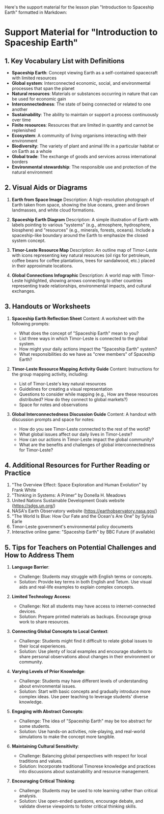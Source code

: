 Here's the support material for the lesson plan "Introduction to Spaceship Earth" formatted in Markdown:

# Support Material for "Introduction to Spaceship Earth"

## 1. Key Vocabulary List with Definitions

- **Spaceship Earth**: Concept viewing Earth as a self-contained spacecraft with limited resources
- **Global system**: Interconnected economic, social, and environmental processes that span the planet
- **Natural resources**: Materials or substances occurring in nature that can be used for economic gain
- **Interconnectedness**: The state of being connected or related to one another
- **Sustainability**: The ability to maintain or support a process continuously over time
- **Finite resources**: Resources that are limited in quantity and cannot be replenished
- **Ecosystem**: A community of living organisms interacting with their environment
- **Biodiversity**: The variety of plant and animal life in a particular habitat or on Earth as a whole
- **Global trade**: The exchange of goods and services across international borders
- **Environmental stewardship**: The responsible use and protection of the natural environment

## 2. Visual Aids or Diagrams

1. **Earth from Space Image**
   Description: A high-resolution photograph of Earth taken from space, showing the blue oceans, green and brown landmasses, and white cloud formations.

2. **Spaceship Earth Diagram**
   Description: A simple illustration of Earth with labels pointing to various "systems" (e.g., atmosphere, hydrosphere, biosphere) and "resources" (e.g., minerals, forests, oceans). Include a spaceship-like boundary around the Earth to emphasize the closed system concept.

3. **Timor-Leste Resource Map**
   Description: An outline map of Timor-Leste with icons representing key natural resources (oil rigs for petroleum, coffee beans for coffee plantations, trees for sandalwood, etc.) placed in their approximate locations.

4. **Global Connections Infographic**
   Description: A world map with Timor-Leste highlighted, showing arrows connecting to other countries representing trade relationships, environmental impacts, and cultural exchanges.

## 3. Handouts or Worksheets

1. **Spaceship Earth Reflection Sheet**
   Content: A worksheet with the following prompts:
   - What does the concept of "Spaceship Earth" mean to you?
   - List three ways in which Timor-Leste is connected to the global system.
   - How might your daily actions impact the "Spaceship Earth" system?
   - What responsibilities do we have as "crew members" of Spaceship Earth?

2. **Timor-Leste Resource Mapping Activity Guide**
   Content: Instructions for the group mapping activity, including:
   - List of Timor-Leste's key natural resources
   - Guidelines for creating a visual representation
   - Questions to consider while mapping (e.g., How are these resources distributed? How do they connect to global markets?)
   - Space for notes and observations

3. **Global Interconnectedness Discussion Guide**
   Content: A handout with discussion prompts and space for notes:
   - How do you see Timor-Leste connected to the rest of the world?
   - What global issues affect our daily lives in Timor-Leste?
   - How can our actions in Timor-Leste impact the global community?
   - What are the benefits and challenges of global interconnectedness for Timor-Leste?

## 4. Additional Resources for Further Reading or Practice

1. "The Overview Effect: Space Exploration and Human Evolution" by Frank White
2. "Thinking in Systems: A Primer" by Donella H. Meadows
3. United Nations Sustainable Development Goals website (https://sdgs.un.org/)
4. NASA's Earth Observatory website (https://earthobservatory.nasa.gov/)
5. "The World Is Blue: How Our Fate and the Ocean's Are One" by Sylvia Earle
6. Timor-Leste government's environmental policy documents
7. Interactive online game: "Spaceship Earth" by BBC Future (if available)

## 5. Tips for Teachers on Potential Challenges and How to Address Them

1. **Language Barrier**: 
   - Challenge: Students may struggle with English terms or concepts.
   - Solution: Provide key terms in both English and Tetum. Use visual aids and real-life examples to explain complex concepts.

2. **Limited Technology Access**: 
   - Challenge: Not all students may have access to internet-connected devices.
   - Solution: Prepare printed materials as backups. Encourage group work to share resources.

3. **Connecting Global Concepts to Local Context**: 
   - Challenge: Students might find it difficult to relate global issues to their local experiences.
   - Solution: Use plenty of local examples and encourage students to share personal observations about changes in their environment or community.

4. **Varying Levels of Prior Knowledge**: 
   - Challenge: Students may have different levels of understanding about environmental issues.
   - Solution: Start with basic concepts and gradually introduce more complex ideas. Use peer teaching to leverage students' diverse knowledge.

5. **Engaging with Abstract Concepts**: 
   - Challenge: The idea of "Spaceship Earth" may be too abstract for some students.
   - Solution: Use hands-on activities, role-playing, and real-world simulations to make the concept more tangible.

6. **Maintaining Cultural Sensitivity**: 
   - Challenge: Balancing global perspectives with respect for local traditions and values.
   - Solution: Incorporate traditional Timorese knowledge and practices into discussions about sustainability and resource management.

7. **Encouraging Critical Thinking**: 
   - Challenge: Students may be used to rote learning rather than critical analysis.
   - Solution: Use open-ended questions, encourage debate, and validate diverse viewpoints to foster critical thinking skills.